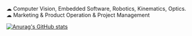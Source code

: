  ☁ Computer Vision, Embedded Software, Robotics, Kinematics, Optics. <br>
  ☁ Marketing & Product Operation & Project Management

  [![Anurag's GitHub stats](https://github-readme-stats.vercel.app/api?username=uuyymilkyl)](https://github.com/anuraghazra/github-readme-stats)
